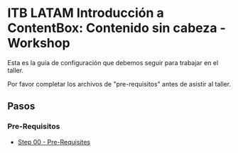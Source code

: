 # ITB LATAM Introducción a ContentBox: Contenido sin cabeza - Workshop

Esta es la guía de configuración que debemos seguir para trabajar en el taller.

Por favor completar los archivos de "pre-requisitos" antes de asistir al taller.
## Pasos

### Pre-Requisitos

- [Step 00 - Pre-Requisites](español/Step-00-Prerrequisitos.md)